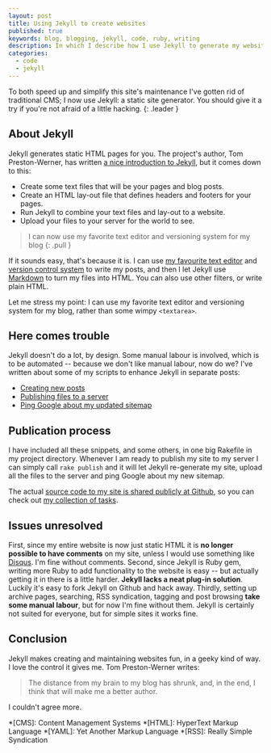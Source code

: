 ```yaml
---
layout: post
title: Using Jekyll to create websites
published: true
keywords: blog, blogging, jekyll, code, ruby, writing
description: In which I describe how I use Jekyll to generate my website.
categories:
  - code
  - jekyll
---
```


To both speed up and simplify this site's maintenance I've gotten rid of
traditional CMS; I now use Jekyll: a static site generator. You should give it
a try if you're not afraid of a little hacking.
{: .leader }

## About Jekyll

Jekyll generates static HTML pages for you. The project's author, Tom
Preston-Werner, has written [a nice introduction to Jekyll][1], but it comes
down to this:

- Create some text files that will be your pages and blog posts.
- Create an HTML lay-out file that defines headers and footers for your pages.
- Run Jekyll to combine your text files and lay-out to a website.
- Upload your files to your server for the world to see.

> I can now use my favorite text editor and versioning
> system for my blog
{: .pull }

If it sounds easy, that's because it is. I can use [my favourite text editor][3]
and [version control system][4] to write my posts, and then I let Jekyll use
[Markdown][2] to turn my files into HTML. You can also use other filters, or
write plain HTML.

Let me stress my point: I can use my favorite text editor and versioning
system for my blog, rather than some wimpy `<textarea>`.

## Here comes trouble

Jekyll doesn't do a lot, by design. Some manual labour is involved, which is
to be automated -- because we don't like manual labour, now do we? I've
written about some of my scripts to enhance Jekyll in separate posts:

- [Creating new posts][8]
- [Publishing files to a server][9]
- [Ping Google about my updated sitemap][10]

## Publication process

I have included all these snippets, and some others, in one big Rakefile in my
project directory. Whenever I am ready to publish my site to my server I can
simply call `rake publish` and it will let Jekyll re-generate my site, upload
all the files to the server and ping Google about my new sitemap.

The actual [source code to my site is shared publicly at Github][5], so you
can check out [my collection of tasks][6].

## Issues unresolved

First, since my entire website is now just static HTML it is **no longer
possible to have comments** on my site, unless I would use something like
[Disqus][7]. I'm fine without comments. Second, since Jekyll is Ruby gem,
writing more Ruby to add functionality to the website is easy -- but actually
getting it in there is a little harder. **Jekyll lacks a neat plug-in
solution**. Luckily it's easy to fork Jekyll on Github and hack away. Thirdly,
setting up archive pages, searching, RSS syndication, tagging and post
browsing **take some manual labour**, but for now I'm fine without them.
Jekyll is certainly not suited for everyone, but for simple sites it works fine.

## Conclusion

Jekyll makes creating and maintaining websites fun, in a geeky kind of way. I
love the control it gives me. Tom Preston-Werner writes:

> The distance from my brain to my blog has shrunk, and, in the end,
> I think that will make me a better author.

I couldn't agree more.

*[CMS]:     Content Management Systems
*[HTML]:    HyperText Markup Language
*[YAML]:    Yet Another Markup Language
*[RSS]:     Really Simple Syndication

[1]: http://tom.preston-werner.com/2008/11/17/blogging-like-a-hacker.html "Read more about Jekyll on Tom Preston-Werner's site"
[2]: http://daringfireball.net/projects/markdown/ "Daring Fireball: Markdown"
[3]: http://macromates.com "TextMate"
[4]: http://git-scm.com "Git - Fast Version Control System"
[5]: http://github.com/avdgaag/arjanvandergaag.nl/tree/master "Browse the source code to this site at Github"
[7]: http://disqus.com/ "DISQUS is a Javascript-based commenting system"
[6]: http://github.com/avdgaag/arjanvandergaag.nl/blob/28539bc736a05b28f2aa4ef81e4f61f3f91375a0/Rakefile "See my project's Rakefile"

[8]: /code/jekyll/2009/06/16/creating-new-jekyll-posts.html "Creating new empty posts with a rake task"
[9]: /code/jekyll/2009/06/13/publishing-a-jekyll-website-to-a-server.html "Using rsync to copy files to my server"
[10]: /code/jekyll/2009/06/10/rake-task-to-ping-google.html "Pinging Google with a Rake task"